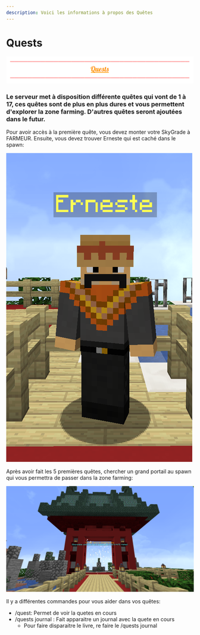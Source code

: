 ```yaml
---
description: Voici les informations à propos des Quêtes
---
```


# Quests

![](../.gitbook/assets/capture-decran-2021-04-13-203324.png)

### Le serveur met à disposition différente quêtes qui vont de 1 à 17, ces quêtes sont de plus en plus dures et vous permettent d'explorer la zone farming. D'autres quêtes seront ajoutées dans le futur.

Pour avoir accès à la première quête, vous devez monter votre SkyGrade à FARMEUR. Ensuite, vous devez trouver Erneste qui est caché dans le spawn:

![](../.gitbook/assets/capture-decran-2021-04-13-204424.png)

Après avoir fait les 5 premières quêtes, chercher un grand portail au spawn qui vous permettra de passer dans la zone farming:

![](../.gitbook/assets/2021-04-13_20.41.36.png)

Il y a différentes commandes pour vous aider dans vos quêtes:

* /quest: Permet de voir la quetes en cours
* /quests journal : Fait apparaitre un journal avec la quete en cours 
  * Pour faire disparaitre le livre, re faire le /quests journal



